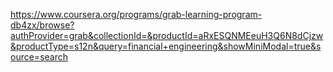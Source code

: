 https://www.coursera.org/programs/grab-learning-program-db4zx/browse?authProvider=grab&collectionId=&productId=aRxESQNMEeuH3Q6N8dCjzw&productType=s12n&query=financial+engineering&showMiniModal=true&source=search